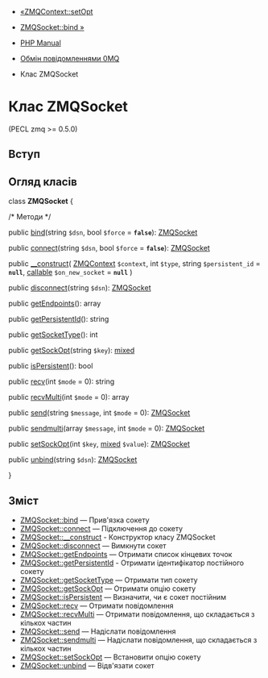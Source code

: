 - [«ZMQContext::setOpt](zmqcontext.setopt.md)
- [ZMQSocket::bind »](zmqsocket.bind.md)

- [PHP Manual](index.md)
- [Обмін повідомленнями 0MQ](book.zmq.md)
- Клас ZMQSocket

# Клас ZMQSocket

(PECL zmq \>= 0.5.0)

## Вступ

## Огляд класів

class **ZMQSocket** {

/\* Методи \*/

public [bind](zmqsocket.bind.md)(string `$dsn`, bool `$force` =
**`false`**): [ZMQSocket](class.zmqsocket.md)

public [connect](zmqsocket.connect.md)(string `$dsn`, bool `$force` =
**`false`**): [ZMQSocket](class.zmqsocket.md)

public [\_\_construct](zmqsocket.construct.md)(
[ZMQContext](class.zmqcontext.md) `$context`,
int `$type`,
string `$persistent_id` = **`null`**,
[callable](language.types.callable.md) `$on_new_socket` =
**`null`**
)

public [disconnect](zmqsocket.disconnect.md)(string `$dsn`):
[ZMQSocket](class.zmqsocket.md)

public [getEndpoints](zmqsocket.getendpoints.md)(): array

public [getPersistentId](zmqsocket.getpersistentid.md)(): string

public [getSocketType](zmqsocket.getsockettype.md)(): int

public [getSockOpt](zmqsocket.getsockopt.md)(string `$key`):
[mixed](language.types.declarations.md#language.types.declarations.mixed)

public [isPersistent](zmqsocket.ispersistent.md)(): bool

public [recv](zmqsocket.recv.md)(int `$mode` = 0): string

public [recvMulti](zmqsocket.recvmulti.md)(int `$mode` = 0): array

public [send](zmqsocket.send.md)(string `$message`, int `$mode` = 0):
[ZMQSocket](class.zmqsocket.md)

public [sendmulti](zmqsocket.sendmulti.md)(array `$message`, int
`$mode` = 0): [ZMQSocket](class.zmqsocket.md)

public [setSockOpt](zmqsocket.setsockopt.md)(int `$key`,
[mixed](language.types.declarations.md#language.types.declarations.mixed)
`$value`): [ZMQSocket](class.zmqsocket.md)

public [unbind](zmqsocket.unbind.md)(string `$dsn`):
[ZMQSocket](class.zmqsocket.md)

}

## Зміст

- [ZMQSocket::bind](zmqsocket.bind.md) — Прив'язка сокету
- [ZMQSocket::connect](zmqsocket.connect.md) — Підключення до сокету
- [ZMQSocket::\_\_construct](zmqsocket.construct.md) - Конструктор
класу ZMQSocket
- [ZMQSocket::disconnect](zmqsocket.disconnect.md) — Вимкнути сокет
- [ZMQSocket::getEndpoints](zmqsocket.getendpoints.md) — Отримати
список кінцевих точок
- [ZMQSocket::getPersistentId](zmqsocket.getpersistentid.md) -
Отримати ідентифікатор постійного сокету
- [ZMQSocket::getSocketType](zmqsocket.getsockettype.md) — Отримати
тип сокету
- [ZMQSocket::getSockOpt](zmqsocket.getsockopt.md) — Отримати опцію
сокету
- [ZMQSocket::isPersistent](zmqsocket.ispersistent.md) — Визначити,
чи є сокет постійним
- [ZMQSocket::recv](zmqsocket.recv.md) — Отримати повідомлення
- [ZMQSocket::recvMulti](zmqsocket.recvmulti.md) — Отримати
повідомлення, що складається з кількох частин
- [ZMQSocket::send](zmqsocket.send.md) — Надіслати повідомлення
- [ZMQSocket::sendmulti](zmqsocket.sendmulti.md) — Надіслати
повідомлення, що складається з кількох частин
- [ZMQSocket::setSockOpt](zmqsocket.setsockopt.md) — Встановити
опцію сокету
- [ZMQSocket::unbind](zmqsocket.unbind.md) — Відв'язати сокет
